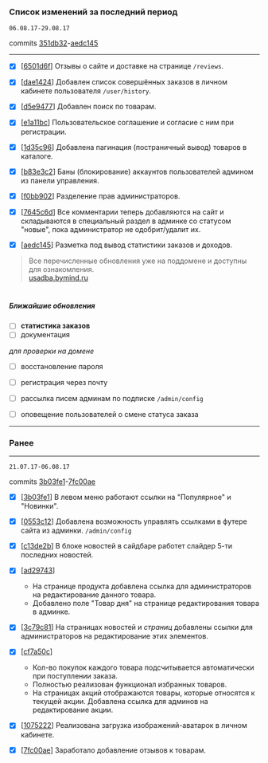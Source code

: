 ### Список изменений за последний период
`06.08.17-29.08.17`

commits [351db32](https://github.com/bymind/usadba/commit/351db329d2a33da3ef6d58ad7fb49f3994e60ef8)-[aedc145](https://github.com/bymind/usadba/commit/aedc145240bd1e676730848a6f8235af7b93b715)

-------------------
- [x] [[6501d6f](https://github.com/bymind/usadba/commit/6501d6fc30478dc3e842d7ee688b9f4e8a0a8cae)] Отзывы о сайте и доставке на странице `/reviews`.

- [x] [[dae1424](https://github.com/bymind/usadba/commit/dae1424a20e2efec7e0f1b26328ff0daca4f8664)] Добавлен список совершённых заказов в личном кабинете пользователя `/user/history`.

- [x] [[d5e9477](https://github.com/bymind/usadba/commit/d5e9477245476fd6071f3656f2876c78e3ebc21f)] Добавлен поиск по товарам.

- [x] [[e1a11bc](https://github.com/bymind/usadba/commit/e1a11bc17422ea655f4d3a704f7dfc7f0413d3fb)] Пользовательское соглашение и согласие с ним при регистрации.

- [x] [[1d35c96](https://github.com/bymind/usadba/commit/1d35c96319863b985d398a03aa5d02647d583bc8)] Добавлена пагинация (постраничный вывод) товаров в каталоге.

- [x] [[b83e3c2](https://github.com/bymind/usadba/commit/b83e3c22fa12d0d244294dfba6b4faf6ef6671e0)] Баны (блокирование) аккаунтов пользователей админом из панели управления.

- [x] [[f0bb902](https://github.com/bymind/usadba/commit/f0bb902f9410278daca638fc8a13a5b5ba4ecf4c)] Разделение прав администраторов.

- [x] [[7645c6d](https://github.com/bymind/usadba/commit/7645c6d54129a70b8753e28efc928cf49a89afd7)] Все комментарии теперь добавляются на сайт и складываются в специальный раздел в админке со статусом "новые", пока администратор не одобрит/удалит их.

- [x] [[aedc145](https://github.com/bymind/usadba/commit/aedc145240bd1e676730848a6f8235af7b93b715)] Разметка под вывод статистики заказов и доходов.


>Все перечисленные обновления уже на поддомене и доступны для ознакомления.<br>
>[usadba.bymind.ru](http://usadba.bymind.ru)

#
##### Ближайшие обновления
- [ ] **статистика заказов**
- [ ] документация

_для проверки на домене_
- [ ] восстановление пароля
- [ ] регистрация через почту
- [ ] рассылка писем админам по подписке `/admin/config`
- [ ] оповещение пользователей о смене статуса заказа


---------------
### Ранее
---------------

`21.07.17-06.08.17`

commits [3b03fe1](https://github.com/bymind/usadba/commit/3b03fe170c0dac5d6a1396037eaedeeb9eced73a)-[7fc00ae](https://github.com/bymind/usadba/commit/7fc00aec4b992dad499bd0c4f4976c2b925ca9c1)


- [x] [[3b03fe1](https://github.com/bymind/usadba/commit/3b03fe170c0dac5d6a1396037eaedeeb9eced73a)] В левом меню работают ссылки на "Популярное" и "Новинки".

- [x] [[0553c12](https://github.com/bymind/usadba/commit/0553c12e34415d93a2b1bc4711671403be770dbb)] Добавлена возможность управлять ссылками в футере сайта из админки. `/admin/config`

- [x] [[c13de2b](https://github.com/bymind/usadba/commit/c13de2b34f591c9f8116af1a5f604198932f01c4)] В блоке новостей в сайдбаре работет слайдер 5-ти последних новостей.

- [x] [[ad29743](https://github.com/bymind/usadba/commit/ad29743836367563203f8022a7a4702bf65b4ecc)]
  * На странице продукта добавлена ссылка для администраторов на редактирование данного товара.
  * Добавлено поле "Товар дня" на странице редактирования товара в админке.

- [x] [[3c79c81](https://github.com/bymind/usadba/commit/3c79c811f1593c34b6968a4f0ae5db3202ffb64e)] На страницах новостей и _страниц_  добавлены ссылки для администраторов на редактирование этих элементов.

- [x] [[cf7a50c](https://github.com/bymind/usadba/commit/cf7a50cbb33fdcc88aa67d3169952763dd031476)]
  * Кол-во покупок каждого товара подсчитывается автоматически при поступлении заказа.
  * Полностью реализован функционал избранных товаров.
  * На страницах акций отображаются товары, которые относятся к текущей акции. Добавлена ссылка для админов на редактирование акции.

- [x] [[1075222](https://github.com/bymind/usadba/commit/1075222dfedb29cc7deef35412acea9f9bc4eb32)] Реализована загрузка изображений-аватарок в личном кабинете.

- [x] [[7fc00ae](https://github.com/bymind/usadba/commit/7fc00aec4b992dad499bd0c4f4976c2b925ca9c1)] Заработало добавление отзывов к товарам.

